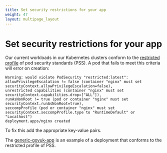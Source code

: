 ```yaml
---
title: Set security restrictions for your app
weight: 47
layout: multipage_layout
---
```


# Set security restrictions for your app

Our current workloads in our Kubernetes clusters conform to the [restricted profile](https://kubernetes.io/docs/concepts/security/pod-security-standards/#restricted) of pod security standards (PSS).
A pod that fails to meet this criteria will error on creation:

```
Warning: would violate PodSecurity "restricted:latest":
allowPrivilegeEscalation != false (container "nginx" must set securityContext.allowPrivilegeEscalation=false),
unrestricted capabilities (container "nginx" must set securityContext.capabilities.drop=["ALL"]),
runAsNonRoot != true (pod or container "nginx" must set securityContext.runAsNonRoot=true),
seccompProfile (pod or container "nginx" must set securityContext.seccompProfile.type to "RuntimeDefault" or "Localhost")
deployment.apps/nginx created
```

To fix this add the appropriate key-value pairs.

The [generic-govuk-app](https://github.com/alphagov/govuk-helm-charts/blob/main/charts/generic-govuk-app/templates/deployment.yaml) is an example of a deployment that conforms to the restricted profile of PSS.
